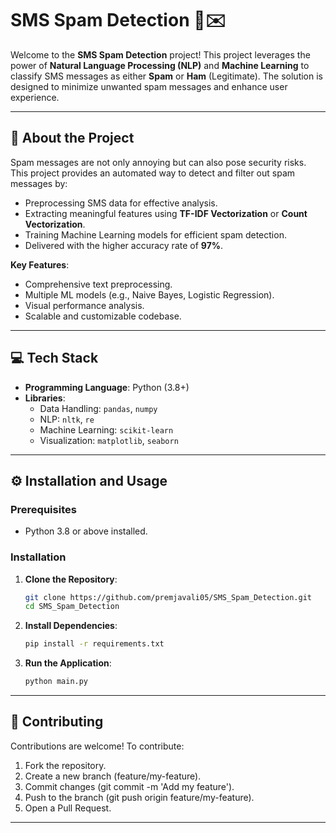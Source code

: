 # SMS Spam Detection 📱✉️

Welcome to the **SMS Spam Detection** project! This project leverages the power of **Natural Language Processing (NLP)** and **Machine Learning** to classify SMS messages as either **Spam** or **Ham** (Legitimate). The solution is designed to minimize unwanted spam messages and enhance user experience.

---

## 📝 About the Project

Spam messages are not only annoying but can also pose security risks. This project provides an automated way to detect and filter out spam messages by:

- Preprocessing SMS data for effective analysis.
- Extracting meaningful features using **TF-IDF Vectorization** or **Count Vectorization**.
- Training Machine Learning models for efficient spam detection.
- Delivered with the higher accuracy rate of **97%**.

**Key Features**:
- Comprehensive text preprocessing.
- Multiple ML models (e.g., Naive Bayes, Logistic Regression).
- Visual performance analysis.
- Scalable and customizable codebase.

---
## 💻 Tech Stack

- **Programming Language**: Python (3.8+)
- **Libraries**:
  - Data Handling: `pandas`, `numpy`
  - NLP: `nltk`, `re`
  - Machine Learning: `scikit-learn`
  - Visualization: `matplotlib`, `seaborn`

---
## ⚙️ Installation and Usage

### Prerequisites
- Python 3.8 or above installed.

### Installation

1. **Clone the Repository**:
   ```bash
   git clone https://github.com/premjavali05/SMS_Spam_Detection.git
   cd SMS_Spam_Detection

2. **Install Dependencies**:
   ```bash
   pip install -r requirements.txt

3. **Run the Application**:
   ```bash
   python main.py

---

## 🤝 Contributing
Contributions are welcome! To contribute:

1. Fork the repository.
2. Create a new branch (feature/my-feature).
3. Commit changes (git commit -m 'Add my feature').
4. Push to the branch (git push origin feature/my-feature).
5. Open a Pull Request.

---
